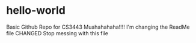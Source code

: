 # hello-world
Basic Github Repo for CS3443
Muahahahaha!!!! I'm changing the ReadMe file
CHANGED 
Stop messing with this file
